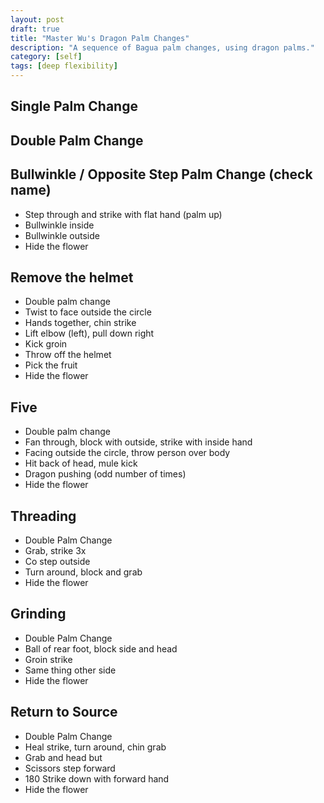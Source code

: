 ```yaml
---
layout: post
draft: true
title: "Master Wu's Dragon Palm Changes"
description: "A sequence of Bagua palm changes, using dragon palms."
category: [self]
tags: [deep flexibility]
---
```


## Single Palm Change

## Double Palm Change

## Bullwinkle / Opposite Step Palm Change (check name)
* Step through and strike with flat hand (palm up)
* Bullwinkle inside
* Bullwinkle outside
* Hide the flower

## Remove the helmet
* Double palm change
* Twist to face outside the circle
* Hands together, chin strike
* Lift elbow (left), pull down right
* Kick groin
* Throw off the helmet
* Pick the fruit
* Hide the flower

## Five
* Double palm change
* Fan through, block with outside, strike with inside hand
* Facing outside the circle, throw person over body
* Hit back of head, mule kick
* Dragon pushing (odd number of times)
* Hide the flower

## Threading
* Double Palm Change
* Grab, strike 3x
* Co step outside
* Turn around, block and grab
* Hide the flower

## Grinding
* Double Palm Change
* Ball of rear foot, block side and head
* Groin strike
* Same thing other side
* Hide the flower

## Return to Source
* Double Palm Change
* Heal strike, turn around, chin grab
* Grab and head but
* Scissors step forward
* 180 Strike down with forward hand
* Hide the flower
